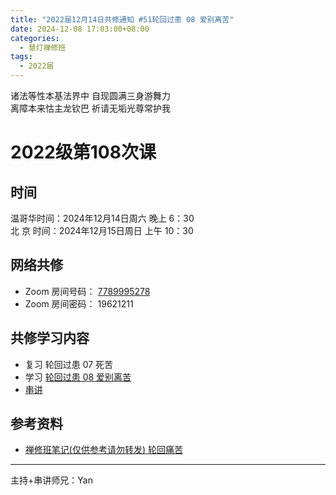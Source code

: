 ```yaml
---
title: "2022届12月14日共修通知 #51轮回过患 08 爱别离苦"
date: 2024-12-08 17:03:00+08:00
categories:
  - 慧灯禅修班
tags:
  - 2022届
---
```

诸法等性本基法界中 自现圆满三身游舞力\
离障本来怙主龙钦巴 祈请无垢光尊常护我

# 2022级第108次课

## 时间

温哥华时间：2024年12月14日周六 晚上 6：30\
北  京 时间：2024年12月15日周日 上午 10：30

## 网络共修

* Zoom 房间号码： [7789995278](https://us02web.zoom.us/j/7789995278?pwd=VjZmbWJFY2k2K0E5RVB2cTNIQmhqUT09)
* Zoom 房间密码： 19621211

## 共修学习内容
* 复习 轮回过患 07 死苦
* 学习 [轮回过患 08 爱别离苦](https://www.huidengchanxiu.net/4jx/3lh/08)
* [串讲](https://box.hdcxb.net/%E5%85%B6%E4%BB%96%E8%B5%84%E6%96%99/f/2022%E5%B1%8A)


## 参考资料

* [禅修班笔记(仅供参考请勿转发) 轮回痛苦](https://bj.cxb123.cc/3lh/)
- - -


主持+串讲师兄：Yan
